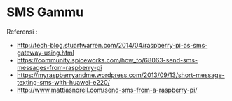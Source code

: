 # SMS Gammu

Referensi :
 - http://tech-blog.stuartwarren.com/2014/04/raspberry-pi-as-sms-gateway-using.html
 - https://community.spiceworks.com/how_to/68063-send-sms-messages-from-raspberry-pi
 - https://myraspberryandme.wordpress.com/2013/09/13/short-message-texting-sms-with-huawei-e220/
 - http://www.mattiasnorell.com/send-sms-from-a-raspberry-pi/
 
